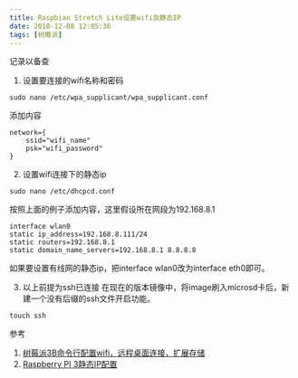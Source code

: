 ```yaml
---
title: Raspbian Stretch Lite设置wifi及静态IP
date: 2018-12-08 12:05:36
tags: [树莓派]
---
```

记录以备查

1. 设置要连接的wifi名称和密码

```
sudo nano /etc/wpa_supplicant/wpa_supplicant.conf
```
添加内容
```
network={
    ssid="wifi_name"
    psk="wifi_password"
}
```
2. 设置wifi连接下的静态ip

```
sudo nano /etc/dhcpcd.conf
```
按照上面的例子添加内容，这里假设所在网段为192.168.8.1
```
interface wlan0
static ip_address=192.168.8.111/24
static routers=192.168.8.1
static domain_name_servers=192.168.8.1 8.8.8.8
```

如果要设置有线网的静态ip，把interface wlan0改为interface eth0即可。

3. 以上前提为ssh已连接
在现在的版本镜像中，将image刷入microsd卡后，新建一个没有后缀的ssh文件开启功能。

```
touch ssh
```

参考
1. [树莓派3B命令行配置wifi，远程桌面连接，扩展存储](https://blog.csdn.net/wangteng12345678/article/details/77140773)
2. [Raspberry PI 3静态IP配置](https://blog.csdn.net/u011973222/article/details/72843127)